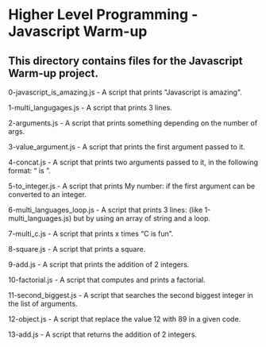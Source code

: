 # Higher Level Programming - Javascript Warm-up
## This directory contains files for the Javascript Warm-up project.

0-javascript_is_amazing.js - A script that prints "Javascript is amazing".

1-multi_langugages.js - A script that prints 3 lines.

2-arguments.js - A script that prints something depending on the number of args.

3-value_argument.js - A script that prints the first argument passed to it.

4-concat.js - A script that prints two arguments passed to it, in the following format: “ is ”.

5-to_integer.js - A script that prints My number: <first argument converted in integer> if the first argument can be converted to an integer.

6-multi_languages_loop.js - A script that prints 3 lines: (like 1-multi_languages.js) but by using an array of string and a loop.

7-multi_c.js - A script that prints x times “C is fun”.

8-square.js - A script that prints a square.

9-add.js - A script that prints the addition of 2 integers.

10-factorial.js - A script that computes and prints a factorial.

11-second_biggest.js - A script that searches the second biggest integer in the list of arguments.

12-object.js - A script that replace the value 12 with 89 in a given code.

13-add.js - A script that returns the addition of 2 integers.
